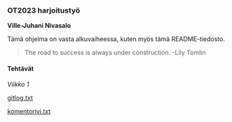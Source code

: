 ### OT2023 harjoitustyö

**Ville-Juhani Nivasalo**

Tämä ohjelma on vasta alkuvaiheessa, kuten myös tämä README-tiedosto.

> The road to success is always under construction. -Lily Tomlin

#### Tehtävät

*Viikko 1*

[gitlog.txt](https://github.com/VilleJuhan1/ot-harjoitustyo/blob/master/laskarit/viikko1/gitlog.txt)

[komentorivi.txt](https://github.com/VilleJuhan1/ot-harjoitustyo/blob/master/laskarit/viikko1/komentorivi.txt)
